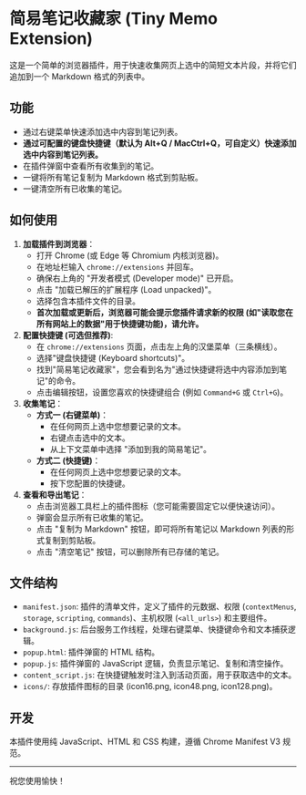 # 简易笔记收藏家 (Tiny Memo Extension)

这是一个简单的浏览器插件，用于快速收集网页上选中的简短文本片段，并将它们追加到一个 Markdown 格式的列表中。

## 功能

- 通过右键菜单快速添加选中内容到笔记列表。
- **通过可配置的键盘快捷键（默认为 Alt+Q / MacCtrl+Q，可自定义）快速添加选中内容到笔记列表。**
- 在插件弹窗中查看所有收集到的笔记。
- 一键将所有笔记复制为 Markdown 格式到剪贴板。
- 一键清空所有已收集的笔记。

## 如何使用

1.  **加载插件到浏览器**：
    - 打开 Chrome (或 Edge 等 Chromium 内核浏览器)。
    - 在地址栏输入 `chrome://extensions` 并回车。
    - 确保右上角的 "开发者模式 (Developer mode)" 已开启。
    - 点击 "加载已解压的扩展程序 (Load unpacked)"。
    - 选择包含本插件文件的目录。
    - **首次加载或更新后，浏览器可能会提示您插件请求新的权限 (如"读取您在所有网站上的数据"用于快捷键功能)，请允许。**
2.  **配置快捷键 (可选但推荐)**:
    - 在 `chrome://extensions` 页面，点击左上角的汉堡菜单（三条横线）。
    - 选择"键盘快捷键 (Keyboard shortcuts)"。
    - 找到"简易笔记收藏家"，您会看到名为"通过快捷键将选中内容添加到笔记"的命令。
    - 点击编辑按钮，设置您喜欢的快捷键组合 (例如 `Command+G` 或 `Ctrl+G`)。
3.  **收集笔记**：
    - **方式一 (右键菜单)**：
      - 在任何网页上选中您想要记录的文本。
      - 右键点击选中的文本。
      - 从上下文菜单中选择 "添加到我的简易笔记"。
    - **方式二 (快捷键)**：
      - 在任何网页上选中您想要记录的文本。
      - 按下您配置的快捷键。
4.  **查看和导出笔记**：
    - 点击浏览器工具栏上的插件图标（您可能需要固定它以便快速访问）。
    - 弹窗会显示所有已收集的笔记。
    - 点击 "复制为 Markdown" 按钮，即可将所有笔记以 Markdown 列表的形式复制到剪贴板。
    - 点击 "清空笔记" 按钮，可以删除所有已存储的笔记。

## 文件结构

- `manifest.json`: 插件的清单文件，定义了插件的元数据、权限 (`contextMenus`, `storage`, `scripting`, `commands`)、主机权限 (`<all_urls>`) 和主要组件。
- `background.js`: 后台服务工作线程，处理右键菜单、快捷键命令和文本捕获逻辑。
- `popup.html`: 插件弹窗的 HTML 结构。
- `popup.js`: 插件弹窗的 JavaScript 逻辑，负责显示笔记、复制和清空操作。
- `content_script.js`: 在快捷键触发时注入到活动页面，用于获取选中的文本。
- `icons/`: 存放插件图标的目录 (icon16.png, icon48.png, icon128.png)。

## 开发

本插件使用纯 JavaScript、HTML 和 CSS 构建，遵循 Chrome Manifest V3 规范。

---

祝您使用愉快！
